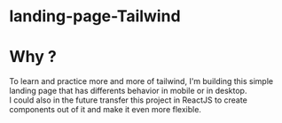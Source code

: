 # landing-page-Tailwind

# Why ?
To learn and practice more and more of tailwind, I'm building this simple landing page that has differents behavior in mobile or in desktop. <br/>
I could also in the future transfer this project in ReactJS to create components out of it and make it even more flexible.
